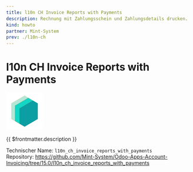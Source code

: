 ```yaml
---
title: l10n CH Invoice Reports with Payments
description: Rechnung mit Zahlungsschein und Zahlungsdetails drucken.
kind: howto
partner: Mint-System
prev: ./l10n-ch
---
```


# l10n CH Invoice Reports with Payments

![icon_oms_box](attachments/icons_odoo_mint_system.png)

{{ $frontmatter.description }}

Technischer Name: `l10n_ch_invoice_reports_with_payments`\
Repository: <https://github.com/Mint-System/Odoo-Apps-Account-Invoicing/tree/15.0/l10n_ch_invoice_reports_with_payments>
